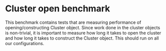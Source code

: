 # Cluster open benchmark

This benchmark contains tests that are measuring performance of opening/constructing Cluster object. Since work done in the cluster objects is non-trivial, it is important to measure how long it takes to open the cluster and how long it takes to construct the Cluster object. This should run on all our configurations.